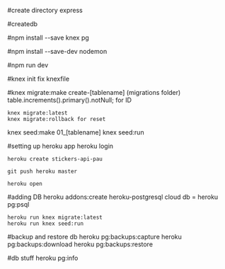 #create directory
	express

#createdb

#npm install --save knex pg

#npm install --save-dev nodemon

#npm run dev

#knex init
	fix knexfile

#knex migrate:make create-[tablename]
	(migrations folder)
	table.increments().primary().notNull; for ID

    knex migrate:latest
    knex migrate:rollback for reset

knex seed:make 01_[tablename]
knex seed:run

#setting up heroku app
    heroku login

    heroku create stickers-api-pau

    git push heroku master

    heroku open

#adding DB
    heroku addons:create heroku-postgresql
    cloud db = heroku pg:psql

    heroku run knex migrate:latest
    heroku run knex seed:run

#backup and restore db
    heroku pg:backups:capture
    heroku pg:backups:download
    heroku pg:backups:restore

#db stuff
    heroku pg:info
    

